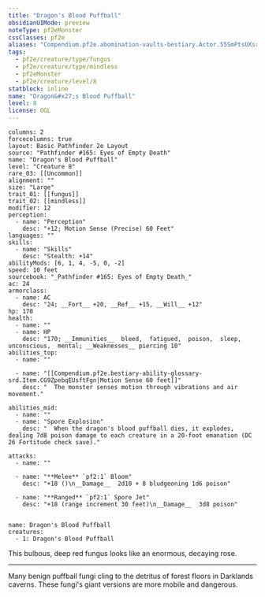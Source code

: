 ```yaml
---
title: "Dragon's Blood Puffball"
obsidianUIMode: preview
noteType: pf2eMonster
cssClasses: pf2e
aliases: "Compendium.pf2e.abomination-vaults-bestiary.Actor.55SmPtsUXsridUjJ" 
tags:
  - pf2e/creature/type/fungus
  - pf2e/creature/type/mindless
  - pf2eMonster
  - pf2e/creature/level/8
statblock: inline
name: "Dragon&#x27;s Blood Puffball"
level: 8
license: OGL
---
```


```statblock
columns: 2
forcecolumns: true
layout: Basic Pathfinder 2e Layout
source: "Pathfinder #165: Eyes of Empty Death"
name: "Dragon's Blood Puffball"
level: "Creature 8"
rare_03: [[Uncommon]]
alignment: ""
size: "Large"
trait_01: [[fungus]]
trait_02: [[mindless]]
modifier: 12
perception:
  - name: "Perception"
    desc: "+12; Motion Sense (Precise) 60 Feet"
languages: ""
skills:
  - name: "Skills"
    desc: "Stealth: +14"
abilityMods: [6, 1, 4, -5, 0, -2]
speed: 10 feet
sourcebook: "_Pathfinder #165: Eyes of Empty Death_"
ac: 24
armorclass:
  - name: AC
    desc: "24; __Fort__ +20, __Ref__ +15, __Will__ +12"
hp: 170
health:
  - name: ""
  - name: HP
    desc: "170; __Immunities__  bleed,  fatigued,  poison,  sleep,  unconscious,  mental; __Weaknesses__ piercing 10"
abilities_top:
  - name: ""

  - name: "[[Compendium.pf2e.bestiary-ability-glossary-srd.Item.CG9ZpebqEUsftFgn|Motion Sense 60 feet]]"
    desc: "  The monster senses motion through vibrations and air movement."

abilities_mid:
  - name: ""
  - name: "Spore Explosion"
    desc: "  When the dragon's blood puffball dies, it explodes, dealing 7d8 poison damage to each creature in a 20-foot emanation (DC 26 Fortitude check save)."

attacks:
  - name: ""

  - name: "**Melee** `pf2:1` Bloom"
    desc: "+18 ()\n__Damage__  2d10 + 8 bludgeoning 1d6 poison"

  - name: "**Ranged** `pf2:1` Spore Jet"
    desc: "+18 (range increment 30 feet)\n__Damage__  3d8 poison"
 
```

```encounter-table
name: Dragon's Blood Puffball
creatures:
  - 1: Dragon's Blood Puffball
```



This bulbous, deep red fungus looks like an enormous, decaying rose.

* * *

Many benign puffball fungi cling to the detritus of forest floors in Darklands caverns. These fungi's giant versions are more mobile and dangerous.
